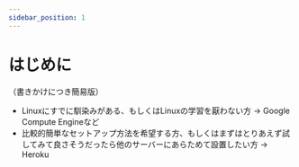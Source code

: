 ```yaml
---
sidebar_position: 1
---
```


# はじめに

（書きかけにつき簡易版）

- Linuxにすでに馴染みがある、もしくはLinuxの学習を厭わない方 → Google Compute Engineなど
- 比較的簡単なセットアップ方法を希望する方、もしくはまずはとりあえず試してみて良さそうだったら他のサーバーにあらためて設置したい方 → Heroku
